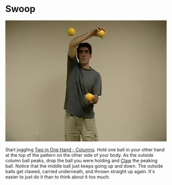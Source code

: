 # Swoop

![Swoop](/site/videos/poster/swoop.jpg)

Start juggling [Two in One Hand - Columns](twoinonehand-columns.md). Hold one ball in your other hand at the top of the pattern on the other side of your body. As the outside column ball peaks, drop the ball you were holding and [Claw](clawing.md) the peaking ball. Notice that the middle ball just keeps going up and down. The outside balls get clawed, carried underneath, and thrown straight up again. It's easier to just do it than to think about it too much.

